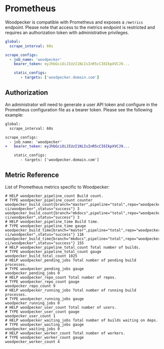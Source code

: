 # Prometheus

Woodpecker is compatible with Prometheus and exposes a `/metrics` endpoint. Please note that access to the metrics endpoint is restricted and requires an authorization token with administrative privileges.

```yaml
global:
  scrape_interval: 60s

scrape_configs:
  - job_name: 'woodpecker'
    bearer_token: eyJhbGciOiJIUzI1NiIsInR5cCI6IkpXVCJ9...

    static_configs:
       - targets: ['woodpecker.domain.com']
```

## Authorization

An administrator will need to generate a user API token and configure in the Prometheus configuration file as a bearer token. Please see the following example:

```diff
global:
  scrape_interval: 60s

scrape_configs:
  - job_name: 'woodpecker'
+   bearer_token: eyJhbGciOiJIUzI1NiIsInR5cCI6IkpXVCJ9...

    static_configs:
       - targets: ['woodpecker.domain.com']
```

## Metric Reference

List of Prometheus metrics specific to Woodpecker:

```
# HELP woodpecker_pipeline_count Build count.
# TYPE woodpecker_pipeline_count counter
woodpecker_build_count{branch="master",pipeline="total",repo="woodpecker-ci/woodpecker",status="success"} 3
woodpecker_build_count{branch="mkdocs",pipeline="total",repo="woodpecker-ci/woodpecker",status="success"} 3
# HELP woodpecker_pipeline_time Build time.
# TYPE woodpecker_pipeline_time gauge
woodpecker_build_time{branch="master",pipeline="total",repo="woodpecker-ci/woodpecker",status="success"} 116
woodpecker_build_time{branch="mkdocs",pipeline="total",repo="woodpecker-ci/woodpecker",status="success"} 155
# HELP woodpecker_pipeline_total_count Total number of builds.
# TYPE woodpecker_pipeline_total_count gauge
woodpecker_build_total_count 1025
# HELP woodpecker_pending_jobs Total number of pending build processes.
# TYPE woodpecker_pending_jobs gauge
woodpecker_pending_jobs 0
# HELP woodpecker_repo_count Total number of repos.
# TYPE woodpecker_repo_count gauge
woodpecker_repo_count 9
# HELP woodpecker_running_jobs Total number of running build processes.
# TYPE woodpecker_running_jobs gauge
woodpecker_running_jobs 0
# HELP woodpecker_user_count Total number of users.
# TYPE woodpecker_user_count gauge
woodpecker_user_count 1
# HELP woodpecker_waiting_jobs Total number of builds waiting on deps.
# TYPE woodpecker_waiting_jobs gauge
woodpecker_waiting_jobs 0
# HELP woodpecker_worker_count Total number of workers.
# TYPE woodpecker_worker_count gauge
woodpecker_worker_count 4
```
